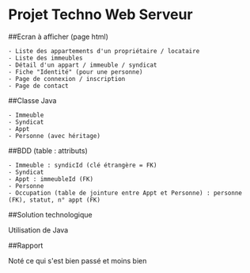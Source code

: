 # Projet Techno Web Serveur

##Ecran à afficher (page html)

	- Liste des appartements d'un propriétaire / locataire
	- Liste des immeubles
	- Détail d'un appart / immeuble / syndicat
	- Fiche "Identité" (pour une personne)
	- Page de connexion / inscription
	- Page de contact
	
##Classe Java

	- Immeuble
	- Syndicat
	- Appt
	- Personne (avec héritage)
	
##BDD (table : attributs)

	- Immeuble : syndicId (clé étrangère = FK)
	- Syndicat
	- Appt : immeubleId (FK)
	- Personne
	- Occupation (table de jointure entre Appt et Personne) : personne (FK), statut, n° appt (FK)
	
##Solution technologique

Utilisation de Java

##Rapport

Noté ce qui s'est bien passé et moins bien
